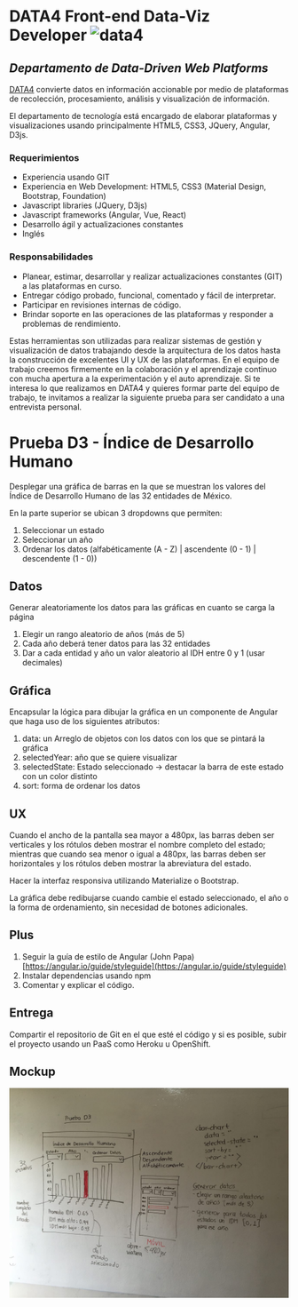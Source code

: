 # DATA4 Front-end Data-Viz Developer ![data4](http://data4.mx/assets/images/d4-logo.svg)
## *Departamento de Data-Driven Web Platforms*

[DATA4](http://data4.mx/) convierte datos en información accionable por medio de plataformas de recolección, procesamiento, análisis y visualización de información.

El departamento de tecnología está encargado de elaborar plataformas y visualizaciones usando principalmente HTML5, CSS3, JQuery, Angular, D3js. 

### Requerimientos
* Experiencia usando GIT
* Experiencia en Web Development: HTML5, CSS3 (Material Design, Bootstrap, Foundation)
* Javascript libraries (JQuery, D3js)
* Javascript frameworks (Angular, Vue, React)
* Desarrollo ágil y actualizaciones constantes
* Inglés

### Responsabilidades
* Planear, estimar, desarrollar y realizar actualizaciones constantes (GIT) a las plataformas en curso.
* Entregar código probado, funcional, comentado y fácil de interpretar.
* Participar en revisiones internas de código.
* Brindar soporte en las operaciones de las plataformas y responder a problemas de rendimiento. 

Estas herramientas son utilizadas para realizar sistemas de gestión y visualización de datos trabajando desde la arquitectura de los datos hasta la construcción de excelentes UI y UX de las plataformas. En el equipo de trabajo creemos firmemente en la colaboración y el aprendizaje continuo con mucha apertura a la experimentación y el auto aprendizaje. Si te interesa lo que realizamos en DATA4 y quieres formar parte del equipo de trabajo, te invitamos a realizar la siguiente prueba para ser candidato a una entrevista personal. 

# Prueba D3 - Índice de Desarrollo Humano

Desplegar una gráfica de barras en la que se muestran los valores del Índice de Desarrollo Humano de las 32 entidades de México.

En la parte superior se ubican 3 dropdowns que permiten:

1. Seleccionar un estado
2. Seleccionar un año
3. Ordenar los datos (alfabéticamente (A - Z) | ascendente (0 - 1) | descendente (1 - 0))

## Datos

Generar aleatoriamente los datos para las gráficas en cuanto se carga la página

1. Elegir un rango aleatorio de años (más de 5)
2. Cada año deberá tener datos para las 32 entidades
3. Dar a cada entidad y año un valor aleatorio al IDH entre 0 y 1 (usar decimales)

## Gráfica

Encapsular la lógica para dibujar la gráfica en un componente de Angular que haga uso de los siguientes atributos:

1. data: un Arreglo de objetos con los datos con los que se pintará la gráfica
2. selectedYear: año que se quiere visualizar
3. selectedState: Estado seleccionado -> destacar la barra de este estado con un color distinto
4. sort: forma de ordenar los datos

## UX

Cuando el ancho de la pantalla sea mayor a 480px, las barras deben ser verticales y los rótulos deben mostrar el nombre completo del estado; mientras que cuando sea menor o igual a 480px, las barras deben ser horizontales y los rótulos deben mostrar la abreviatura del estado.

Hacer la interfaz responsiva utilizando Materialize o Bootstrap.

La gráfica debe redibujarse cuando cambie el estado seleccionado, el año o la forma de ordenamiento, sin necesidad de botones adicionales.

## Plus

1. Seguir la guía de estilo de Angular (John Papa) [https://angular.io/guide/styleguide](https://angular.io/guide/styleguide) 
2. Instalar dependencias usando npm
3. Comentar y explicar el código.

## Entrega

Compartir el repositorio de Git en el que esté el código y si es posible, subir el proyecto usando un PaaS como Heroku u OpenShift.

## Mockup

![pruebaD3](assets/pruebaD3.jpg)